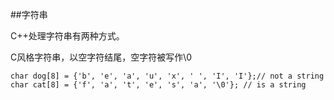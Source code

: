 ##字符串

C++处理字符串有两种方式。

C风格字符串，以空字符结尾，空字符被写作\0

    char dog[8] = {'b', 'e', 'a', 'u', 'x', ' ', 'I', 'I'};// not a string
    char cat[8] = {'f', 'a', 't', 'e', 's', 'a', '\0'}; // is a string